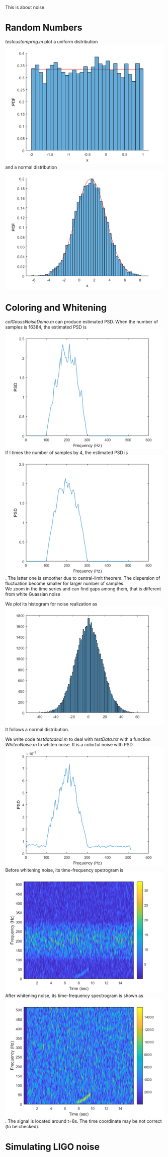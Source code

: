 This is about noise
# Random Numbers
_testcustomprng.m_ plot a uniform distribution ![uniform](https://raw.githubusercontent.com/guoxiaowhu/GWSC_NAOC/main/figs/unifom_dis.png) and a normal distribution
![normal](https://raw.githubusercontent.com/guoxiaowhu/GWSC_NAOC/main/figs/normal_dis.png)

# Coloring and Whitening
_colGaussNoiseDemo.m_ can produce estimated PSD. When the number of samples is 16384, the estimated PSD is ![1](https://raw.githubusercontent.com/guoxiaowhu/GWSC_NAOC/main/figs/PSD16384.png) If I times the number of samples by 4, the estimated PSD is ![4](https://raw.githubusercontent.com/guoxiaowhu/GWSC_NAOC/main/figs/PSD16384_4.png). The latter one is smoother due to central-limit theorem. The dispersion of fluctuation become smaller for larger number of samples.  
We zoom in the time series and can find gaps among them, that is different from white Guassian noise 

We plot its histogram for noise realization as
![hist](https://raw.githubusercontent.com/guoxiaowhu/GWSC_NAOC/main/figs/noise_hist.png)
It follows a normal distribution.

We write code _testdatadeal.m_ to deal with _testData.txt_ with a function _WhitenNoise.m_ to whiten noise. It is a colorful noise with PSD ![PSD](https://raw.githubusercontent.com/guoxiaowhu/GWSC_NAOC/main/figs/PSDcolor.png)
Before whitening noise, its time-frequency spetrogram is ![ColorNoise](https://raw.githubusercontent.com/guoxiaowhu/GWSC_NAOC/main/figs/ColorSpe.png)
After whitening noise, its time-frequency spectrogram is shown as ![](https://raw.githubusercontent.com/guoxiaowhu/GWSC_NAOC/main/figs/WhitenSpe.png). The signal is located around t=8s.
The time coordinate may be not correct (to be checked).

# Simulating LIGO noise
